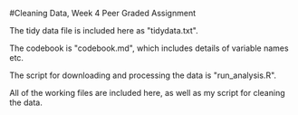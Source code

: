 #Cleaning Data, Week 4 Peer Graded Assignment

The tidy data file is included here as "tidydata.txt".

The codebook is "codebook.md", which includes details of variable names etc.

The script for downloading and processing the data is "run_analysis.R".

All of the working files are included here, as well as my script for cleaning the data.

